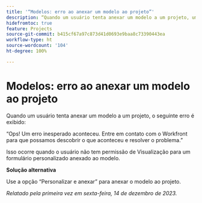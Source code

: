 ```yaml
---
title: '“Modelos: erro ao anexar um modelo ao projeto”'
description: “Quando um usuário tenta anexar um modelo a um projeto, um erro é exibido. Uma solução alternativa está disponível.”
hidefromtoc: true
feature: Projects
source-git-commit: b415cf67a97c873d41d0693e9baa8c73390443ea
workflow-type: ht
source-wordcount: '104'
ht-degree: 100%

---
```



# Modelos: erro ao anexar um modelo ao projeto

Quando um usuário tenta anexar um modelo a um projeto, o seguinte erro é exibido:

“Ops! Um erro inesperado aconteceu. Entre em contato com o Workfront para que possamos descobrir o que aconteceu e resolver o problema.”

Isso ocorre quando o usuário não tem permissão de Visualização para um formulário personalizado anexado ao modelo.

**Solução alternativa**

Use a opção “Personalizar e anexar” para anexar o modelo ao projeto.

_Relatado pela primeira vez em sexta-feira, 14 de dezembro de 2023._
